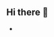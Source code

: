 ## Hi there 👋

- 

<!--
**mello-j/mello-j** is a ✨ _special_ ✨ repository because its `README.md` (this file) appears on your GitHub profile.


- 🔭 I’m currently working on getting a CS degree at Boise State.
- 🌱 I’m currently learning Theory of Computation
- 🤔 I’m looking for help with ...
- 💬 Ask me about skiing!
- 📫 How to reach me: TBD
-->
